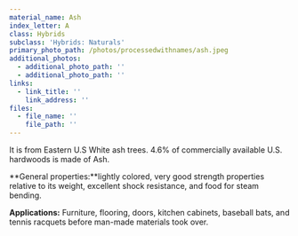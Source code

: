 ```yaml
---
material_name: Ash
index_letter: A
class: Hybrids
subclass: 'Hybrids: Naturals'
primary_photo_path: /photos/processedwithnames/ash.jpeg
additional_photos:
  - additional_photo_path: ''
  - additional_photo_path: ''
links:
  - link_title: ''
    link_address: ''
files:
  - file_name: ''
    file_path: ''
---
```


It is from Eastern U.S White ash trees. 4.6% of commercially available U.S. hardwoods is made of Ash.

**General properties:**lightly colored, very good strength properties relative to its weight, excellent shock resistance, and food for steam bending.&nbsp;

**Applications:** Furniture, flooring, doors, kitchen cabinets, baseball bats, and tennis racquets before man-made materials took over.